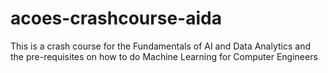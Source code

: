 # acoes-crashcourse-aida
This is a crash course for the Fundamentals of AI and Data Analytics and the pre-requisites on how to do Machine Learning for Computer Engineers
